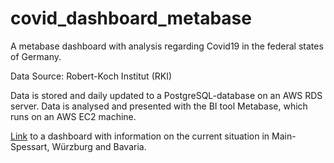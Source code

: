 # covid_dashboard_metabase
A metabase dashboard with analysis regarding Covid19 in the federal states of Germany.

Data Source: Robert-Koch Institut (RKI)

Data is stored and daily updated to a PostgreSQL-database on an AWS RDS server.
Data is analysed and presented with the BI tool Metabase, which runs on an AWS EC2 machine.

[Link](http://ec2-3-123-231-79.eu-central-1.compute.amazonaws.com/public/dashboard/96406184-1318-449b-8b31-655276cbacaa) to a dashboard with information on the current situation in Main-Spessart, Würzburg and Bavaria.
